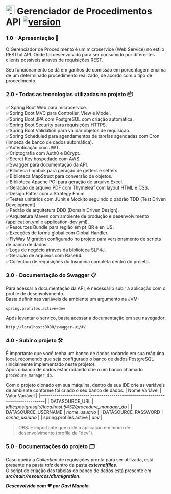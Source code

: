 # <img src="icon.png" alt="drawing" width="28"/> Gerenciador de Procedimentos API [![version](https://img.shields.io/badge/version-1.2.0-green.svg)](https://semver.org)

### 1.0 - Apresentação :ledger:
O Gerenciador de Procedimento é um microservice (Web Service) no estilo RESTful API. Onde foi desenvolvido para ser consumido por
diferentes clients possíveis através de requisições REST.

Seu funcionamento se dá em ganhos de comissão em porcentagem encima de um determinado procedimento realizado, de acordo
com o tipo de procedimento.

### 2.0 - Todas as tecnologias utilizadas no projeto :package:
:white_check_mark: Spring Boot Web para microservice.<br/>
:white_check_mark:Spring Boot MVC para Controller, View e Model.<br/>
:white_check_mark:Spring Boot JPA com PostgreSQL com criação automática.<br/>
:white_check_mark:Spring Boot Security para requisições HTTPS.<br/>
:white_check_mark:Spring Boot Validation para validar objetos de requisição.<br/>
:white_check_mark:Spring Scheduled para agendamentos de tarefas agendadas com Cron (limpeza de banco de dados automática).<br/>
:white_check_mark:Autenticação com JWT.<br/>
:white_check_mark:Criptografia com Auth0 e BCrypt.<br/>
:white_check_mark:Secret Key hospedado com AWS.<br/>
:white_check_mark:Swagger para documentação da API.<br/>
:white_check_mark:Bilioteca Lombok para geração de getters e setters.<br/>
:white_check_mark:Biblioteca MapStruct para conversão de objetos.<br/>
:white_check_mark:Biblioteca Apache POI para geração de arquivo Excel.<br/>
:white_check_mark:Geração de arquivo PDF com Thymeleaf com layout HTML e CSS.<br/>
:white_check_mark:Design Patter com a Strategy Enum.<br/>
:white_check_mark:Testes unitários com JUnit e Mockito seguindo o padrão TDD (Test Driven Development).<br/>
:white_check_mark:Padrão de arquitetura DDD (Domain Driven Design).<br/>
:white_check_mark:Arquitetura Maven com ambiente de produção e desenvolvimento (application.yml e application-dev.yml).<br/>
:white_check_mark:Resources Bundle para região em pt_BR e en_US.<br/>
:white_check_mark:Exceções de forma global com Global Handler.<br/>
:white_check_mark:FlyWay Migration configurado no projeto para versionamento de scripts de banco de dados.<br/>
:white_check_mark:Logs de negócio através da biblioteca SLF4J.<br/>
:white_check_mark:Geração de arquivos com Base64.<br/>
:white_check_mark:Collection de requisições do Insomnia completa dentro do projeto.<br/>

### 3.0 - Documentação do Swagger :clipboard:
Para acessar a documentação da API, é necessário subir a aplicação com o profile de desenvolvimento.<br/>
Basta definir nas variáveis de ambiente um argumento na JVM:
```
spring.profiles.active=dev
```
Após levantar o serviço, basta acessar a documentação em seu navegador:
```
http://localhost:8080/swagger-ui/#/
```

### 4.0 - Subir o projeto :hammer_and_wrench:
É importante que você tenha um banco de dados rodando em sua máquina local, recomendo que seja configurado o banco de 
dados PostgreSQL (inicialmente implementado neste projeto).<br/>
Após o banco de dados estar rodando crie o um banco chamado `procedure_manager_db`.

Com o projeto clonado em sua máquina, dentro da sua IDE crie as variáveis de ambiente conforme foi criado o seu banco de dados.
| Nome Variável          | Valor Variável                                        |
|------------------------|-------------------------------------------------------|
| DATASOURCE_URL         | *jdbc:postgresql://localhost:5432/procedure_manager_db* |
| DATASOURCE_USERNAME    | *nome_usuario*                                          |
| DATASOURCE_PASSWORD    | *senha_usuario*                                         |
| spring.profiles.active | *dev*                                                   |
>
> OBS: É importante que rode a aplicação em modo de desenvolvimento (profile de "dev").
> 

### 5.0 - Documentações do projeto :card_index_dividers:
Caso queira a _Collection_ de requisições pronta para ser utilizada, está presente na pasta _raiz_ dentro da pasta _**externalfiles**_.<br/>
O script de criação das tabelas do banco de dados está presente em _**src/main/resources/db/migration**_.

_**Desenvolvido com :hearts: por Davi Manolo.**_